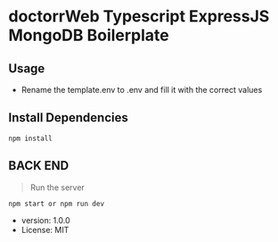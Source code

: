 # doctorrWeb Typescript ExpressJS MongoDB Boilerplate

## Usage

- Rename the template.env to .env and fill it with the correct values

## Install Dependencies

````
npm install
````


## BACK END 


> Run the server 

```````
npm start or npm run dev
```````


- version: 1.0.0
- License: MIT